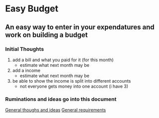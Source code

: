 # Easy Budget
## An easy way to enter in your expendatures and work on building a budget


### Initial Thoughts
1. add a bill and what you paid for it (for this month)
    - estimate what next month may be
2. add a income
    - estimate what next month may be
3. be able to show the income is split into different accounts
    - not everyone gets money into one account (i have 3)



### Ruminations and ideas go into this document
[General thoughs and ideas](./generalThoughts.md)
[General requirements]()


